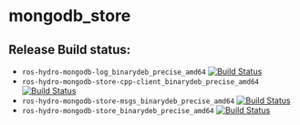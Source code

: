 mongodb_store
==============

## Release Build status: 
* `ros-hydro-mongodb-log_binarydeb_precise_amd64` [![Build Status](http://lcas.lincoln.ac.uk/jenkins/job/ros-hydro-mongodb-log_binarydeb_precise_amd64/badge/icon)](http://lcas.lincoln.ac.uk/jenkins/job/ros-hydro-mongodb-log_binarydeb_precise_amd64)
* `ros-hydro-mongodb-store-cpp-client_binarydeb_precise_amd64` [![Build Status](http://lcas.lincoln.ac.uk/jenkins/job/ros-hydro-mongodb-store-cpp-client_binarydeb_precise_amd64/badge/icon)](http://lcas.lincoln.ac.uk/jenkins/job/ros-hydro-mongodb-store-cpp-client_binarydeb_precise_amd64)
* `ros-hydro-mongodb-store-msgs_binarydeb_precise_amd64` [![Build Status](http://lcas.lincoln.ac.uk/jenkins/job/ros-hydro-mongodb-store-msgs_binarydeb_precise_amd64/badge/icon)](http://lcas.lincoln.ac.uk/jenkins/job/ros-hydro-mongodb-store-msgs_binarydeb_precise_amd64)
* `ros-hydro-mongodb-store_binarydeb_precise_amd64` [![Build Status](http://lcas.lincoln.ac.uk/jenkins/job/ros-hydro-mongodb-store_binarydeb_precise_amd64/badge/icon)](http://lcas.lincoln.ac.uk/jenkins/job/ros-hydro-mongodb-store_binarydeb_precise_amd64)
